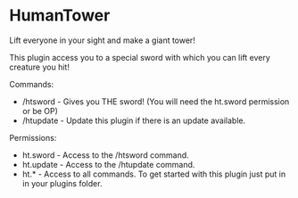 # HumanTower
Lift everyone in your sight and make a giant tower!

This plugin access you to a special sword with which you can lift every creature you hit!

Commands:

* /htsword - Gives you THE sword! (You will need the ht.sword permission or be OP)
* /htupdate - Update this plugin if there is an update available.

Permissions:

* ht.sword - Access to the /htsword command.
* ht.update - Access to the /htupdate command.
* ht.* - Access to all commands.
To get started with this plugin just put in in your plugins folder.

